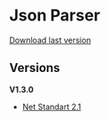 # Json Parser
[Download last version](https://github.com/GFroze8388/JSON-parser-c-sharp/blob/main/build/v1.3.0/NET.%20Standart%202.1/v1.3.0.zip)

## Versions
**V1.3.0**  
+ [Net Standart 2.1](https://github.com/GFroze8388/JSON-parser-c-sharp/blob/main/build/v1.3.0/NET.%20Standart%202.1/v1.3.0.zip)
